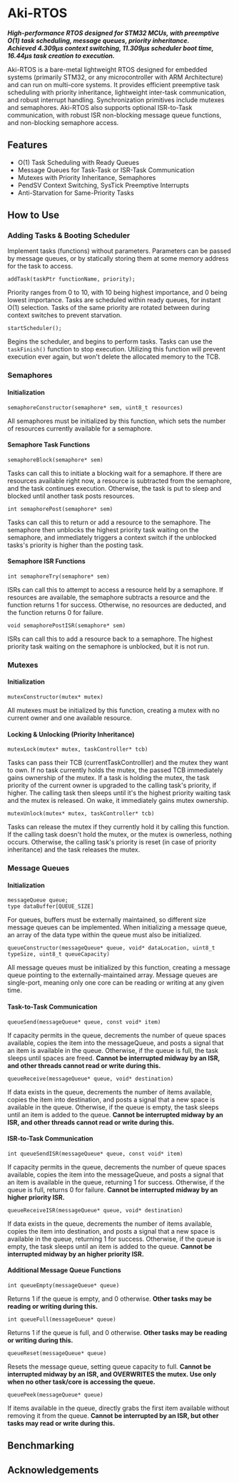 # Aki-RTOS
_**High-performance RTOS designed for STM32 MCUs, with preemptive O(1) task scheduling, message queues, priority inheritance. <br> Achieved 4.309µs context switching, 11.309µs scheduler boot time, 16.44µs task creation to execution.**_

Aki-RTOS is a bare-metal lightweight RTOS designed for embedded systems (primarily STM32, or any microcontroller with ARM Architecture) and can run on multi-core systems. It provides efficient preemptive task scheduling with priority inheritance, lightweight inter-task communication, and robust interrupt handling. Synchronization primitives include mutexes and semaphores. Aki-RTOS also supports optional ISR-to-Task communication, with robust ISR non-blocking message queue functions, and non-blocking semaphore access.

## Features
- O(1) Task Scheduling with Ready Queues
- Message Queues for Task-Task or ISR-Task Communication
- Mutexes with Priority Inheritance, Semaphores
- PendSV Context Switching, SysTick Preemptive Interrupts
- Anti-Starvation for Same-Priority Tasks

## How to Use
### Adding Tasks & Booting Scheduler
Implement tasks (functions) without parameters. Parameters can be passed by message queues, or by statically storing them at some memory address for the task to access.
```
addTask(taskPtr functionName, priority);
```
Priority ranges from 0 to 10, with 10 being highest importance, and 0 being lowest importance. Tasks are scheduled within ready queues, for instant O(1) selection. Tasks of the same priority are rotated between during context switches to prevent starvation.
```
startScheduler();
```
Begins the scheduler, and begins to perform tasks. Tasks can use the `taskFinish()` function to stop execution. Utilizing this function will prevent execution ever again, but won't delete the allocated memory to the TCB.

### Semaphores
#### Initialization
```
semaphoreConstructor(semaphore* sem, uint8_t resources)
```
All semaphores must be initialized by this function, which sets the number of resources currently available for a semaphore.

#### Semaphore Task Functions
```
semaphoreBlock(semaphore* sem)
```
Tasks can call this to initiate a blocking wait for a semaphore. If there are resources available right now, a resource is subtracted from the semaphore, and the task continues execution. Otherwise, the task is put to sleep and blocked until another task posts resources.
```
int semaphorePost(semaphore* sem)
```
Tasks can call this to return or add a resource to the semaphore. The semaphore then unblocks the highest priority task waiting on the semaphore, and immediately triggers a context switch if the unblocked tasks's priority is higher than the posting task.

#### Semaphore ISR Functions
```
int semaphoreTry(semaphore* sem)
```
ISRs can call this to attempt to access a resource held by a semaphore. If resources are available, the semaphore subtracts a resource and the function returns 1 for success. Otherwise, no resources are deducted, and the function returns 0 for failure.
```
void semaphorePostISR(semaphore* sem)
```
ISRs can call this to add a resource back to a semaphore. The highest priority task waiting on the semaphore is unblocked, but it is not run.

### Mutexes
#### Initialization
```
mutexConstructor(mutex* mutex)
```
All mutexes must be initialized by this function, creating a mutex with no current owner and one available resource.

#### Locking & Unlocking (Priority Inheritance)
```
mutexLock(mutex* mutex, taskController* tcb)
```
Tasks can pass their TCB (currentTaskControlller) and the mutex they want to own. If no task currently holds the mutex, the passed TCB immediately gains ownership of the mutex. If a task is holding the mutex, the task priority of the current owner is upgraded to the calling task's priority, if higher. The calling task then sleeps until it's the highest priority waiting task and the mutex is released. On wake, it immediately gains mutex ownership.

```
mutexUnlock(mutex* mutex, taskController* tcb)
```
Tasks can release the mutex if they currently hold it by calling this function. If the calling task doesn't hold the mutex, or the mutex is ownerless, nothing occurs. Otherwise, the calling task's priority is reset (in case of priority inheritance) and the task releases the mutex.

### Message Queues
#### Initialization
```
messageQueue queue;
type dataBuffer[QUEUE_SIZE]
```
For queues, buffers must be externally maintained, so different size message queues can be implemented. When initializing a message queue, an array of the data type within the queue must also be initialized.
```
queueConstructor(messageQueue* queue, void* dataLocation, uint8_t typeSize, uint8_t queueCapacity)
```
All message queues must be initialized by this function, creating a message queue pointing to the externally-maintained array. Message queues are single-port, meaning only one core can be reading or writing at any given time.

#### Task-to-Task Communication
```
queueSend(messageQueue* queue, const void* item)
```
If capacity permits in the queue, decrements the number of queue spaces available, copies the item into the messageQueue, and posts a signal that an item is available in the queue. Otherwise, if the queue is full, the task sleeps until spaces are freed. **Cannot be interrupted midway by an ISR, and other threads cannot read or write during this.**
```
queueReceive(messageQueue* queue, void* destination)
```
If data exists in the queue, decrements the number of items available, copies the item into destination, and posts a signal that a new space is available in the queue. Otherwise, if the queue is empty, the task sleeps until an item is added to the queue. **Cannot be interrupted midway by an ISR, and other threads cannot read or write during this.**

#### ISR-to-Task Communication
```
int queueSendISR(messageQueue* queue, const void* item)
```
If capacity permits in the queue, decrements the number of queue spaces available, copies the item into the messageQueue, and posts a signal that an item is available in the queue, returning 1 for success. Otherwise, if the queue is full, returns 0 for failure. **Cannot be interrupted midway by an higher priority ISR.**
```
queueReceiveISR(messageQueue* queue, void* destination)
```
If data exists in the queue, decrements the number of items available, copies the item into destination, and posts a signal that a new space is available in the queue, returning 1 for success. Otherwise, if the queue is empty, the task sleeps until an item is added to the queue. **Cannot be interrupted midway by an higher priority ISR.**

#### Additional Message Queue Functions
```
int queueEmpty(messageQueue* queue)
```
Returns 1 if the queue is empty, and 0 otherwise. **Other tasks may be reading or writing during this.**
```
int queueFull(messageQueue* queue)
```
Returns 1 if the queue is full, and 0 otherwise. **Other tasks may be reading or writing during this.**
```
queueReset(messageQueue* queue)
```
Resets the message queue, setting queue capacity to full. **Cannot be interrupted midway by an ISR, and OVERWRITES the mutex. Use only when no other task/core is accessing the queue.**
```
queuePeek(messageQueue* queue)
```
If items available in the queue, directly grabs the first item available without removing it from the queue. **Cannot be interrupted by an ISR, but other tasks may read or write during this.**


## Benchmarking

## Acknowledgements
